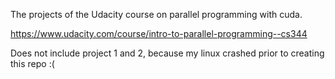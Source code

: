 The projects of the Udacity course on parallel programming with cuda.

https://www.udacity.com/course/intro-to-parallel-programming--cs344

Does not include project 1 and 2, because my linux crashed prior to creating this repo :(